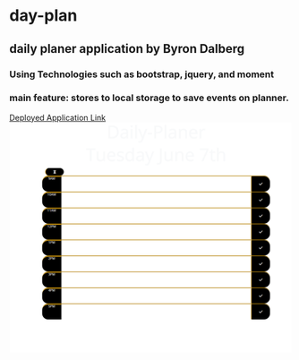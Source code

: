 # day-plan
## daily planer application by Byron Dalberg
### Using Technologies such as bootstrap, jquery, and moment
### main feature: stores to local storage to save events on planner.
[Deployed Application Link](https://youraveragecat.github.io/day-plan/)
![ScreenshotS Of Application](./assets/screenshots/Screenshot%202022-06-07%20192539.png)